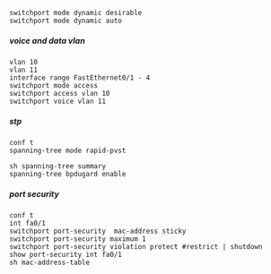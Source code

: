 ```
switchport mode dynamic desirable
switchport mode dynamic auto
```
##### voice and data vlan
```
vlan 10
vlan 11
interface range FastEthernet0/1 - 4
switchport mode access
switchport access vlan 10
switchport voice vlan 11
```

##### stp
```
conf t
spanning-tree mode rapid-pvst
```
```
sh spanning-tree summary
spanning-tree bpdugard enable
```
##### port security
```
conf t
int fa0/1
switchport port-security  mac-address sticky
switchport port-security maximum 1
switchport port-security violation protect #restrict | shutdown
show port-security int fa0/1
sh mac-address-table
```
